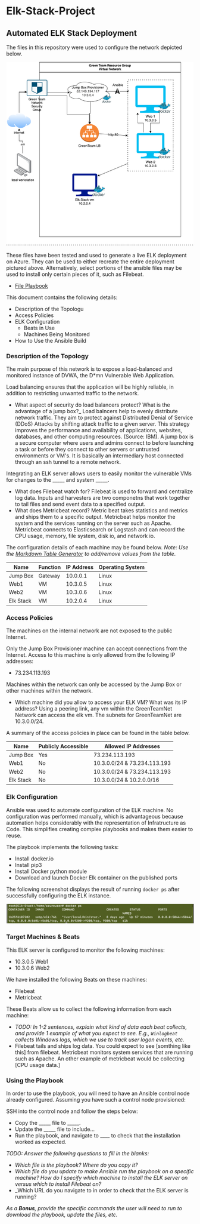 # Elk-Stack-Project
## Automated ELK Stack Deployment

The files in this repository were used to configure the network depicted below.

![TODO: Update the path with the name of your diagram](diagrams/project1.png)

These files have been tested and used to generate a live ELK deployment on Azure. They can be used to either recreate the entire deployment pictured above. Alternatively, select portions of the ansible files may be used to install only certain pieces of it, such as Filebeat.

  - [File Playbook](roles/file-playbook.yml)

This document contains the following details:
- Description of the Topologu
- Access Policies
- ELK Configuration
  - Beats in Use
  - Machines Being Monitored
- How to Use the Ansible Build


### Description of the Topology

The main purpose of this network is to expose a load-balanced and monitored instance of DVWA, the D*mn Vulnerable Web Application.

Load balancing ensures that the application will be highly reliable, in addition to restricting unwanted traffic to the network.
- What aspect of security do load balancers protect? What is the advantage of a jump box?_  Load balncers help to evenly distribute network traffic.  They aim to protect against Distributed Denial of Service (DDoS) Attacks by shifting attack traffic to a given server.  This strategy improves the performance and availability of applications, websites, databases, and other computing resources. (Source: IBM).  A jump box is a secure computer where users and admins connect to before launching a task or before they connect to other servers or untrusted environments or VM's. It is basically an intermediary host connected through an ssh tunnel to a remote network.

Integrating an ELK server allows users to easily monitor the vulnerable VMs for changes to the _____ and system _____.
- What does Filebeat watch for?  Filebeat is used to forward and centralize log data.  Inputs and harvesters are two componetns that work together to tail files and send event data to a specified output.
- What does Metricbeat record? Metric beat takes statistics and metrics and ships them to a specific output.  Metricbeat helps monitor the system and the services running on the server such as Apache.  Metricbeat connects to Elasticsearch or Logstash and can record the CPU usage, memory, file system, disk io, and network io.

The configuration details of each machine may be found below.
_Note: Use the [Markdown Table Generator](http://www.tablesgenerator.com/markdown_tables) to add/remove values from the table_.

| Name     | Function | IP Address | Operating System |
|----------|----------|------------|------------------|
| Jump Box | Gateway  | 10.0.0.1   | Linux            |
| Web1     | VM       | 10.3.0.5   | Linux            |
| Web2     | VM       | 10.3.0.6   | Linux            |
| Elk Stack| VM       | 10.2.0.4   | Linux            |

### Access Policies

The machines on the internal network are not exposed to the public Internet. 

Only the Jump Box Provisioner machine can accept connections from the Internet. Access to this machine is only allowed from the following IP addresses:
- 73.234.113.193

Machines within the network can only be accessed by the Jump Box or other machines within the network.
- Which machine did you allow to access your ELK VM? What was its IP address? Using a peering link, any vm within the GreenTeamNet Network can access the elk vm.  The subnets for GreenTeamNet are 10.3.0.0/24.

A summary of the access policies in place can be found in the table below.

| Name     | Publicly Accessible | Allowed IP Addresses |
|----------|---------------------|----------------------|
| Jump Box | Yes                 |  73.234.113.193      |
| Web1     | No                  |  10.3.0.0/24 & 73.234.113.193        |
| Web2     | No                  |  10.3.0.0/24 & 73.234.113.193        |
| Elk Stack| No                  |  10.3.0.0/24 & 10.2.0.0/16        |

### Elk Configuration

Ansible was used to automate configuration of the ELK machine. No configuration was performed manually, which is advantageous because automation helps considerably with the representation of Infratructure as Code.  This simplifies creating complex playbooks and makes them easier to reuse.

The playbook implements the following tasks:
- Install docker.io
- Install pip3
- Install Docker python module
- Download and launch Docker Elk container on the published ports

The following screenshot displays the result of running `docker ps` after successfully configuring the ELK instance.

![Docker ps screenshot](diagrams/elkDockerPS.png)

### Target Machines & Beats
This ELK server is configured to monitor the following machines:
- 10.3.0.5 Web1
- 10.3.0.6 Web2

We have installed the following Beats on these machines:
- Filebeat
- Metricbeat

These Beats allow us to collect the following information from each machine:
- _TODO: In 1-2 sentences, explain what kind of data each beat collects, and provide 1 example of what you expect to see. E.g., `Winlogbeat` collects Windows logs, which we use to track user logon events, etc._
- Filebeat tails and ships log data.  You could expect to see [somthing like this] from filebeat.  Metricbeat monitors system services that are running such as Apache.  An other example of metricbeat would be collecting [CPU usage data.]

### Using the Playbook
In order to use the playbook, you will need to have an Ansible control node already configured. Assuming you have such a control node provisioned: 

SSH into the control node and follow the steps below:
- Copy the _____ file to _____.
- Update the _____ file to include...
- Run the playbook, and navigate to ____ to check that the installation worked as expected.

_TODO: Answer the following questions to fill in the blanks:_
- _Which file is the playbook? Where do you copy it?_
- _Which file do you update to make Ansible run the playbook on a specific machine? How do I specify which machine to install the ELK server on versus which to install Filebeat on?_
- _Which URL do you navigate to in order to check that the ELK server is running?

_As a **Bonus**, provide the specific commands the user will need to run to download the playbook, update the files, etc._
